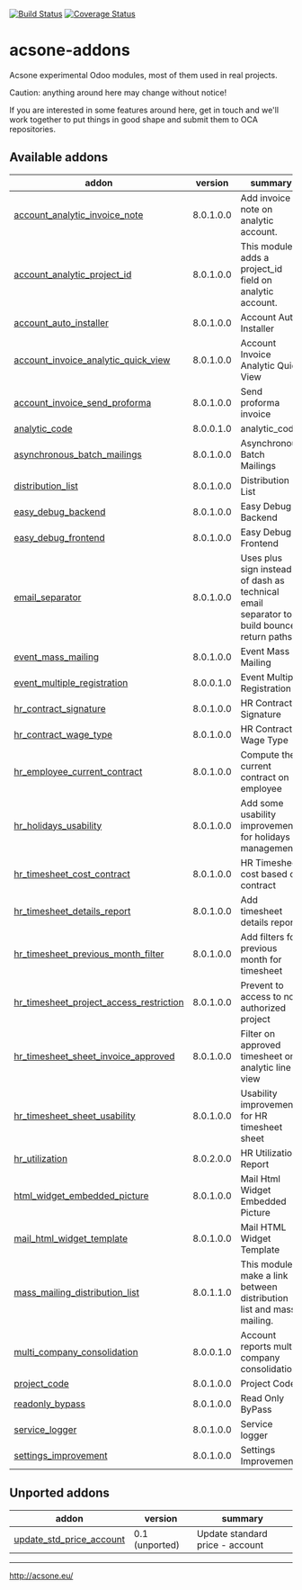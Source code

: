 [![Build Status](https://travis-ci.org/acsone/acsone-addons.svg?branch=master)](https://travis-ci.org/acsone/acsone-addons)
[![Coverage Status](https://coveralls.io/repos/acsone/acsone-addons/badge.png?branch=master)](https://coveralls.io/r/acsone/acsone-addons?branch=master)

acsone-addons
=============

Acsone experimental Odoo modules, most of them
used in real projects.

Caution: anything around here may change without notice!

If you are interested in some features around here,
get in touch and we'll work together to put things
in good shape and submit them to OCA repositories.

[//]: # (addons)

Available addons
----------------
addon | version | summary
--- | --- | ---
[account_analytic_invoice_note](account_analytic_invoice_note/) | 8.0.1.0.0 | Add invoice note on analytic account.
[account_analytic_project_id](account_analytic_project_id/) | 8.0.1.0.0 | This module adds a project_id field on analytic account.
[account_auto_installer](account_auto_installer/) | 8.0.1.0.0 | Account Auto Installer
[account_invoice_analytic_quick_view](account_invoice_analytic_quick_view/) | 8.0.1.0.0 | Account Invoice Analytic Quick View
[account_invoice_send_proforma](account_invoice_send_proforma/) | 8.0.1.0.0 | Send proforma invoice
[analytic_code](analytic_code/) | 8.0.0.1.0 | analytic_code
[asynchronous_batch_mailings](asynchronous_batch_mailings/) | 8.0.1.0.0 | Asynchronous Batch Mailings
[distribution_list](distribution_list/) | 8.0.1.0.0 | Distribution List
[easy_debug_backend](easy_debug_backend/) | 8.0.1.0.0 | Easy Debug Backend
[easy_debug_frontend](easy_debug_frontend/) | 8.0.1.0.0 | Easy Debug Frontend
[email_separator](email_separator/) | 8.0.1.0.0 | Uses plus sign instead of dash as technical email separator to build bounce return paths
[event_mass_mailing](event_mass_mailing/) | 8.0.1.0.0 | Event Mass Mailing
[event_multiple_registration](event_multiple_registration/) | 8.0.0.1.0 | Event Multiple Registration
[hr_contract_signature](hr_contract_signature/) | 8.0.1.0.0 | HR Contract Signature
[hr_contract_wage_type](hr_contract_wage_type/) | 8.0.1.0.0 | HR Contract Wage Type
[hr_employee_current_contract](hr_employee_current_contract/) | 8.0.1.0.0 | Compute the current contract on employee
[hr_holidays_usability](hr_holidays_usability/) | 8.0.1.0.0 | Add some usability improvements for holidays management
[hr_timesheet_cost_contract](hr_timesheet_cost_contract/) | 8.0.1.0.0 | HR Timesheet cost based on contract
[hr_timesheet_details_report](hr_timesheet_details_report/) | 8.0.1.0.0 | Add timesheet details report
[hr_timesheet_previous_month_filter](hr_timesheet_previous_month_filter/) | 8.0.1.0.0 | Add filters for previous month for timesheet
[hr_timesheet_project_access_restriction](hr_timesheet_project_access_restriction/) | 8.0.1.0.0 | Prevent to access to not authorized project
[hr_timesheet_sheet_invoice_approved](hr_timesheet_sheet_invoice_approved/) | 8.0.1.0.0 | Filter on approved timesheet on analytic line view
[hr_timesheet_sheet_usability](hr_timesheet_sheet_usability/) | 8.0.1.0.0 | Usability improvements for HR timesheet sheet
[hr_utilization](hr_utilization/) | 8.0.2.0.0 | HR Utilization Report
[html_widget_embedded_picture](html_widget_embedded_picture/) | 8.0.1.0.0 | Mail Html Widget Embedded Picture
[mail_html_widget_template](mail_html_widget_template/) | 8.0.1.0.0 | Mail HTML Widget Template
[mass_mailing_distribution_list](mass_mailing_distribution_list/) | 8.0.1.1.0 | This module make a link between distribution list and mass mailing.
[multi_company_consolidation](multi_company_consolidation/) | 8.0.0.1.0 | Account reports multi company consolidation
[project_code](project_code/) | 8.0.1.0.0 | Project Code
[readonly_bypass](readonly_bypass/) | 8.0.1.0.0 | Read Only ByPass
[service_logger](service_logger/) | 8.0.1.0.0 | Service logger
[settings_improvement](settings_improvement/) | 8.0.1.0.0 | Settings Improvement

Unported addons
---------------
addon | version | summary
--- | --- | ---
[update_std_price_account](__unported__/update_std_price_account/) | 0.1 (unported) | Update standard price - account

[//]: # (end addons)

---

http://acsone.eu/
